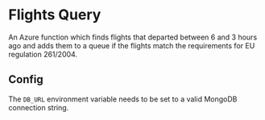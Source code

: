 # Flights Query

An Azure function which finds flights that departed between 6 and 3 hours ago and
adds them to a queue if the flights match the requirements for EU regulation 261/2004.

## Config

The `DB_URL` environment variable needs to be set to a valid MongoDB connection string.
